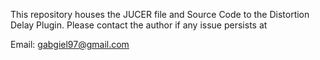 This repository houses the JUCER file and Source Code to the Distortion Delay Plugin. Please contact the author if any issue persists at

Email: gabgiel97@gmail.com

